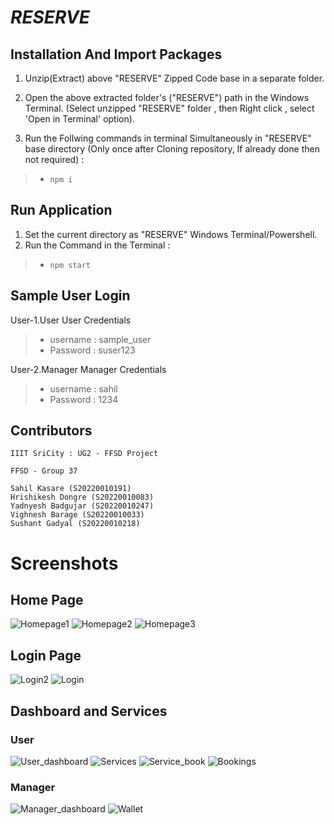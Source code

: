 # *RESERVE* 


## Installation And Import Packages
1. Unzip(Extract) above "RESERVE" Zipped Code base in a separate folder.

2. Open the above extracted folder's ("RESERVE") path in the Windows Terminal.
(Select unzipped "RESERVE" folder , then Right click , select 'Open in Terminal' option).

3. Run the Follwing commands in terminal Simultaneously in "RESERVE" base directory
(Only once after Cloning repository, If already done then not required) : 
> - ``` npm i ```


## Run Application

1. Set the current directory as "RESERVE" Windows Terminal/Powershell.
2. Run the Command in the Terminal :
> - ``` npm start ```


## Sample User Login

User-1.User
    User Credentials
> - username : sample_user 
> - Password : suser123

User-2.Manager
    Manager Credentials
> - username : sahil
> - Password : 1234



## Contributors
```
IIIT SriCity : UG2 - FFSD Project

FFSD - Group 37

Sahil Kasare (S20220010191)
Hrishikesh Dongre (S20220010083)
Yadnyesh Badgujar (S20220010247)
Vighnesh Barage (S20220010033)
Sushant Gadyal (S20220010218)

```
# Screenshots

## Home Page

![Homepage1](https://github.com/SahilKasare/RESERVE/assets/119025949/bb45bc23-61bc-474f-bf27-6d085d24987d)
![Homepage2](https://github.com/SahilKasare/RESERVE/assets/119025949/693c9352-f739-4357-acbf-da9161c53d07)
![Homepage3](https://github.com/SahilKasare/RESERVE/assets/119025949/88177846-b88a-4e30-bff3-0559055b7ce2)

## Login Page
![Login2](https://github.com/SahilKasare/RESERVE/assets/119025949/5fe50a1b-4b02-4729-bfc9-de2a552d1793)
![Login](https://github.com/SahilKasare/RESERVE/assets/119025949/d31340e2-ac64-4f5d-ba80-364451c83b00)

## Dashboard and Services

### User

![User_dashboard](https://github.com/SahilKasare/RESERVE/assets/119025949/eb3cd11f-9d52-4f72-ba21-8c395c34dac3)
![Services](https://github.com/SahilKasare/RESERVE/assets/119025949/7a74096a-74ef-4419-8646-aedb3c89590a)
![Service_book](https://github.com/SahilKasare/RESERVE/assets/119025949/9c01247f-6bc0-4bfa-8b15-b4ee76ffe3e4)
![Bookings](https://github.com/SahilKasare/RESERVE/assets/119025949/3343cc57-4153-454c-aebd-97f861c51818)

### Manager

![Manager_dashboard](https://github.com/SahilKasare/RESERVE/assets/119025949/7f068f87-4ed3-4a29-86df-de5ba1134e90)
![Wallet](https://github.com/SahilKasare/RESERVE/assets/119025949/64cc2f7d-e28e-4eb4-a935-bdc8099b6ec0)



